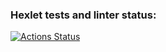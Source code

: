 ### Hexlet tests and linter status:
[![Actions Status](https://github.com/SibirBear/java-project-lvl2/workflows/hexlet-check/badge.svg)](https://github.com/SibirBear/java-project-lvl2/actions)